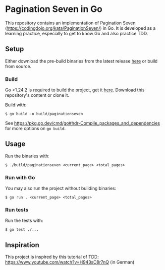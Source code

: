 # Pagination Seven in Go

This repository contains an implementation of Pagination Seven
(https://codingdojo.org/kata/PaginationSeven/) in Go. It is developed as a
learning practice, especially to get to know Go and also practice TDD.

## Setup

Either download the pre-build binaries from the latest release
[here](https://github.com/JoshuaGanter/go-pagination-seven/releases/latest) or
build from source.

### Build

Go >1.24.2 is required to build the project, get it
[here](https://go.dev/doc/install). Download this repository's content or clone
it.

Build with:

```shell
$ go build -o build/paginationseven
```

See https://pkg.go.dev/cmd/go#hdr-Compile_packages_and_dependencies for more
options on `go build`.

## Usage

Run the binaries with:

```shell
$ ./build/paginationseven <current_page> <total_pages>
```

### Run with Go

You may also run the project without building binaries:

```shell
$ go run . <current_page> <total_pages>
```

### Run tests

Run the tests with:

```shell
$ go test ./...
```

## Inspiration

This project is inspired by this tutorial of TDD:
https://www.youtube.com/watch?v=H943sC8r7nQ (in German)
